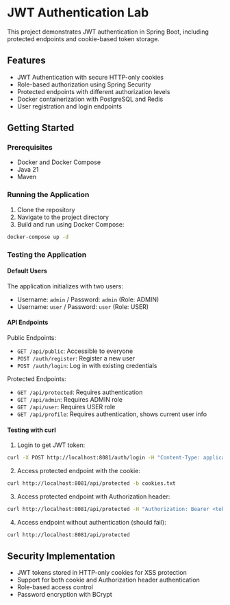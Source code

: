 # JWT Authentication Lab

This project demonstrates JWT authentication in Spring Boot, including protected endpoints and cookie-based token storage.

## Features

- JWT Authentication with secure HTTP-only cookies
- Role-based authorization using Spring Security
- Protected endpoints with different authorization levels
- Docker containerization with PostgreSQL and Redis
- User registration and login endpoints

## Getting Started

### Prerequisites

- Docker and Docker Compose
- Java 21
- Maven

### Running the Application

1. Clone the repository
2. Navigate to the project directory
3. Build and run using Docker Compose:

```bash
docker-compose up -d
```

### Testing the Application

#### Default Users

The application initializes with two users:

- Username: `admin` / Password: `admin` (Role: ADMIN)
- Username: `user` / Password: `user` (Role: USER)

#### API Endpoints

Public Endpoints:
- `GET /api/public`: Accessible to everyone
- `POST /auth/register`: Register a new user
- `POST /auth/login`: Log in with existing credentials

Protected Endpoints:
- `GET /api/protected`: Requires authentication
- `GET /api/admin`: Requires ADMIN role
- `GET /api/user`: Requires USER role
- `GET /api/profile`: Requires authentication, shows current user info

#### Testing with curl

1. Login to get JWT token:

```bash
curl -X POST http://localhost:8081/auth/login -H "Content-Type: application/json" -d '{"username":"hassan","password":"hassan"}' -c cookies.txt
```

2. Access protected endpoint with the cookie:

```bash
curl http://localhost:8081/api/protected -b cookies.txt
```

3. Access protected endpoint with Authorization header:

```bash
curl http://localhost:8081/api/protected -H "Authorization: Bearer <token>"
```

4. Access endpoint without authentication (should fail):

```bash
curl http://localhost:8081/api/protected
```

## Security Implementation

- JWT tokens stored in HTTP-only cookies for XSS protection
- Support for both cookie and Authorization header authentication
- Role-based access control
- Password encryption with BCrypt 